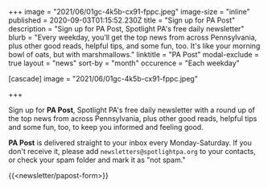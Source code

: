 +++
image = "2021/06/01gc-4k5b-cx91-fppc.jpeg"
image-size = "inline"
published = 2020-09-03T01:15:52.230Z
title = "Sign up for PA Post"
description = "Sign up for PA Post, Spotlight PA's free daily newsletter"
blurb = "Every weekday, you’ll get the top news from across Pennsylvania, plus other good reads, helpful tips, and some fun, too. It's like your morning bowl of oats, but with marshmallows."
linktitle = "PA Post"
modal-exclude = true
layout = "news"
sort-by = "month"
occurence = "Each weekday"

[cascade]
image = "2021/06/01gc-4k5b-cx91-fppc.jpeg"

+++

Sign up for **PA Post**, Spotlight PA's free daily newsletter with a round up of the top news from across Pennsylvania, plus other good reads, helpful tips and some fun, too, to keep you informed and feeling good.

**PA Post** is delivered straight to your inbox every Monday-Saturday. If you don't receive it, please add `newsletters@spotlightpa.org` to your contacts, or check your spam folder and mark it as "not spam."

{{<newsletter/papost-form>}}
